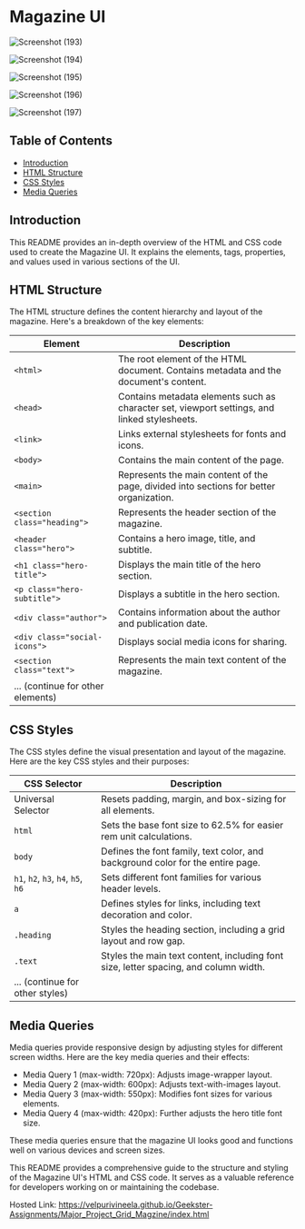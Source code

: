 # Magazine UI 

![Screenshot (193)](https://github.com/VelpuriVineela/Geekster-Assignments/assets/134683293/de364bcc-bd0d-4e61-8440-2a2c0adfa24d)

![Screenshot (194)](https://github.com/VelpuriVineela/Geekster-Assignments/assets/134683293/dc135fa8-a2e3-45fd-8e84-4c63617619ac)

![Screenshot (195)](https://github.com/VelpuriVineela/Geekster-Assignments/assets/134683293/1cde8889-8323-48f7-ac7b-85c81df1d84d)

![Screenshot (196)](https://github.com/VelpuriVineela/Geekster-Assignments/assets/134683293/77338d75-7ca1-4e43-998e-a64fc1485989)

![Screenshot (197)](https://github.com/VelpuriVineela/Geekster-Assignments/assets/134683293/f475c97d-e452-42ad-8d27-bbae6815cfed)


## Table of Contents

- [Introduction](#introduction)
- [HTML Structure](#html-structure)
- [CSS Styles](#css-styles)
- [Media Queries](#media-queries)

## Introduction

This README provides an in-depth overview of the HTML and CSS code used to create the Magazine UI. It explains the elements, tags, properties, and values used in various sections of the UI.

## HTML Structure

The HTML structure defines the content hierarchy and layout of the magazine. Here's a breakdown of the key elements:

| Element                  | Description                                                                                   |
| ------------------------ | --------------------------------------------------------------------------------------------- |
| `<html>`                 | The root element of the HTML document. Contains metadata and the document's content.        |
| `<head>`                 | Contains metadata elements such as character set, viewport settings, and linked stylesheets. |
| `<link>`                 | Links external stylesheets for fonts and icons.                                              |
| `<body>`                 | Contains the main content of the page.                                                        |
| `<main>`                 | Represents the main content of the page, divided into sections for better organization.      |
| `<section class="heading">` | Represents the header section of the magazine.                                             |
| `<header class="hero">` | Contains a hero image, title, and subtitle.                                                  |
| `<h1 class="hero-title">` | Displays the main title of the hero section.                                               |
| `<p class="hero-subtitle">` | Displays a subtitle in the hero section.                                                   |
| `<div class="author">` | Contains information about the author and publication date.                                   |
| `<div class="social-icons">` | Displays social media icons for sharing.                                                    |
| `<section class="text">` | Represents the main text content of the magazine.                                           |
| ... (continue for other elements) |

## CSS Styles

The CSS styles define the visual presentation and layout of the magazine. Here are the key CSS styles and their purposes:

| CSS Selector                     | Description                                                                                   |
| --------------------------------- | --------------------------------------------------------------------------------------------- |
| Universal Selector                | Resets padding, margin, and box-sizing for all elements.                                     |
| `html`                            | Sets the base font size to 62.5% for easier rem unit calculations.                            |
| `body`                            | Defines the font family, text color, and background color for the entire page.                |
| `h1`, `h2`, `h3`, `h4`, `h5`, `h6` | Sets different font families for various header levels.                                       |
| `a`                               | Defines styles for links, including text decoration and color.                                  |
| `.heading`                        | Styles the heading section, including a grid layout and row gap.                               |
| `.text`                           | Styles the main text content, including font size, letter spacing, and column width.          |
| ... (continue for other styles) |

## Media Queries

Media queries provide responsive design by adjusting styles for different screen widths. Here are the key media queries and their effects:

- Media Query 1 (max-width: 720px): Adjusts image-wrapper layout.
- Media Query 2 (max-width: 600px): Adjusts text-with-images layout.
- Media Query 3 (max-width: 550px): Modifies font sizes for various elements.
- Media Query 4 (max-width: 420px): Further adjusts the hero title font size.

These media queries ensure that the magazine UI looks good and functions well on various devices and screen sizes.

This README provides a comprehensive guide to the structure and styling of the Magazine UI's HTML and CSS code. It serves as a valuable reference for developers working on or maintaining the codebase.

Hosted Link: https://velpurivineela.github.io/Geekster-Assignments/Major_Project_Grid_Magzine/index.html
